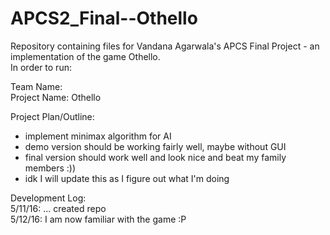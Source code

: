 # APCS2_Final--Othello

Repository containing files for Vandana Agarwala's APCS Final Project - an implementation of the game Othello.  
In order to run:   

Team Name:  
Project Name: Othello  

Project Plan/Outline:
- implement minimax algorithm for AI
- demo version should be working fairly well, maybe without GUI
- final version should work well and look nice and beat my family members :))
- idk I will update this as I figure out what I'm doing

Development Log:  
5/11/16: ... created repo  
5/12/16: I am now familiar with the game :P